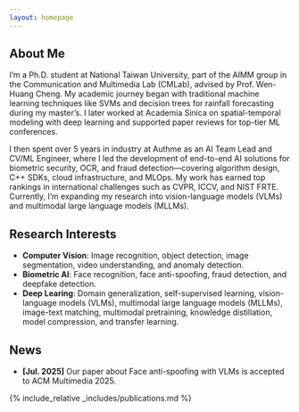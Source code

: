 ```yaml
---
layout: homepage
---
```


## About Me

I’m a Ph.D. student at National Taiwan University, part of the AIMM group in the Communication and Multimedia Lab (CMLab), advised by Prof. Wen-Huang Cheng. My academic journey began with traditional machine learning techniques like SVMs and decision trees for rainfall forecasting during my master’s. I later worked at Academia Sinica on spatial-temporal modeling with deep learning and supported paper reviews for top-tier ML conferences.

I then spent over 5 years in industry at Authme as an AI Team Lead and CV/ML Engineer, where I led the development of end-to-end AI solutions for biometric security, OCR, and fraud detection—covering algorithm design, C++ SDKs, cloud infrastructure, and MLOps. My work has earned top rankings in international challenges such as CVPR, ICCV, and NIST FRTE. Currently, I’m expanding my research into vision-language models (VLMs) and multimodal large language models (MLLMs).

## Research Interests

- **Computer Vision**: Image recognition, object detection, image segmentation, video understanding, and anomaly detection.
- **Biometric AI**: Face recognition, face anti-spoofing, fraud detection, and deepfake detection.
- **Deep Learing**: Domain generalization, self-supervised learning, vision-language models (VLMs), multimodal large language models (MLLMs), image-text matching, multimodal pretraining, knowledge distillation, model compression, and transfer learning.

## News

- **[Jul. 2025]** Our paper about Face anti-spoofing with VLMs is accepted to ACM Multimedia 2025.

{% include_relative _includes/publications.md %}

<!-- {% include_relative _includes/services.md %} -->
